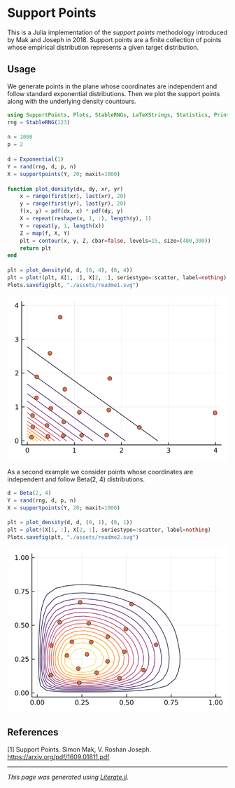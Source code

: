 # Support Points

This is a Julia implementation of the _support points_ methodology introduced
by Mak and Joseph in 2018.  Support points are a finite collection of
points whose empirical distribution represents a given target distribution.

## Usage

We generate points in the plane whose coordinates are independent
and follow standard exponential distributions.  Then we plot the
support points along with the underlying density countours.

````julia
using SupportPoints, Plots, StableRNGs, LaTeXStrings, Statistics, Printf, Distributions
rng = StableRNG(123)

n = 1000
p = 2

d = Exponential(1)
Y = rand(rng, d, p, n)
X = supportpoints(Y, 20; maxit=1000)

function plot_density(dx, dy, xr, yr)
    x = range(first(xr), last(xr), 20)
    y = range(first(yr), last(yr), 20)
    f(x, y) = pdf(dx, x) * pdf(dy, y)
    X = repeat(reshape(x, 1, :), length(y), 1)
    Y = repeat(y, 1, length(x))
    Z = map(f, X, Y)
    plt = contour(x, y, Z, cbar=false, levels=15, size=(400,300))
    return plt
end

plt = plot_density(d, d, (0, 4), (0, 4))
plt = plot!(plt, X[1, :], X[2, :], seriestype=:scatter, label=nothing)
Plots.savefig(plt, "./assets/readme1.svg")
````

![Example plot 1](assets/readme1.svg)

As a second example we consider points whose coordinates
are independent and follow Beta(2, 4) distributions.

````julia
d = Beta(2, 4)
Y = rand(rng, d, p, n)
X = supportpoints(Y, 20; maxit=1000)

plt = plot_density(d, d, (0, 1), (0, 1))
plt = plot!(X[1, :], X[2, :], seriestype=:scatter, label=nothing)
Plots.savefig(plt, "./assets/readme2.svg")
````

![Example plot 2](assets/readme2.svg)

## References

[1] Support Points. Simon Mak, V. Roshan Joseph. https://arxiv.org/pdf/1609.01811.pdf

---

*This page was generated using [Literate.jl](https://github.com/fredrikekre/Literate.jl).*

